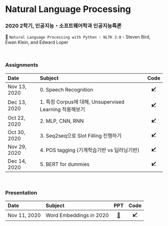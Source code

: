 # Natural Language Processing 
### 2020 2학기, 인공지능・소프트웨어학과 인공지능특론 
📔 `Natural Language Processing with Python : NLTK 3.0` - Steven Bird, Ewan Klein, and Edward Loper


<br>

### Assignments 

| Date | Subject | Code |
| :--- | :--- | :---: |
| Nov 13, 2020 | 0. Speech Recognition | [✔️](https://github.com/jbeen2/Today-I-Learned/blob/main/2020-2-NLP/0-SpeechRecognition.ipynb) |
| Dec 13, 2020 | 1. 특정 Corpus에 대해, Unsupervised Learning 적용해보기 | [✔️](https://github.com/jbeen2/Today-I-Learned/blob/main/2020-2-NLP/1_DocumentClustering.ipynb) |
| Oct 22, 2020 | 2. MLP, CNN, RNN | [✔️](https://github.com/jbeen2/Today-I-Learned/blob/main/2020-2-NLP/2-ThreeANNModels.ipynb) |
| Oct 30, 2020 | 3. Seq2seq으로 Slot Filling 진행하기 | [✔️](https://github.com/jbeen2/Today-I-Learned/blob/main/2020-2-NLP/3-Seq2seq.ipynb) |
| Nov 29, 2020 | 4. POS tagging (기계학습기반 vs 딥러닝기반) | [✔️](https://github.com/jbeen2/Today-I-Learned/blob/main/2020-2-NLP/4-POS-Tagging.ipynb) |
| Dec 14, 2020 | 5. BERT for dummies | [✔️](https://github.com/jbeen2/Today-I-Learned/blob/main/2020-2-NLP/5-BERT-for-dummies.ipynb) |



<br>

### Presentation 
| Date | Subject | PPT | Code |
| :--- | :--- | :---: | :---: | 
| Nov 11, 2020 | Word Embeddings in 2020 | [📑](https://github.com/jbeen2/Today-I-Learned/blob/main/2020-2-NLP/WordEmbeddingin2020.pdf) | [✔️](https://github.com/jbeen2/Today-I-Learned/blob/main/2020-2-NLP/word_embeddings.ipynb) |


<br> 
